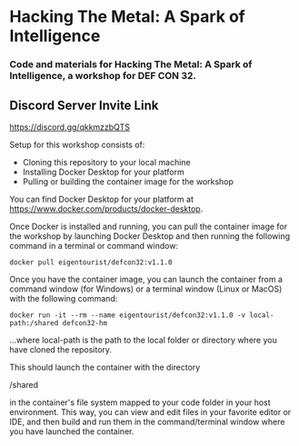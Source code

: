 # Hacking The Metal: A Spark of Intelligence
### Code and materials for Hacking The Metal: A Spark of Intelligence, a workshop for DEF CON 32.

## Discord Server Invite Link
https://discord.gg/qkkmzzbQTS

Setup for this workshop consists of:
- Cloning this repository to your local machine
- Installing Docker Desktop for your platform
- Pulling or building the container image for the workshop

You can find Docker Desktop for your platform at https://www.docker.com/products/docker-desktop.

Once Docker is installed and running, you can pull the container image for the workshop by launching Docker Desktop and then running the following command in a terminal or command window:

`docker pull eigentourist/defcon32:v1.1.0`

Once you have the container image, you can launch the container from a command window (for Windows) or a terminal window (Linux or MacOS) with the following command:

`docker run -it --rm --name eigentourist/defcon32:v1.1.0 -v local-path:/shared defcon32-hm`

...where local-path is the path to the local folder or directory where you have cloned the repository.

This should launch the container with the directory

/shared

in the container's file system mapped to your code folder in your host environment. This way, you can view and edit files in your favorite editor or IDE, and then build and run them in the command/terminal window where you have launched the container.
